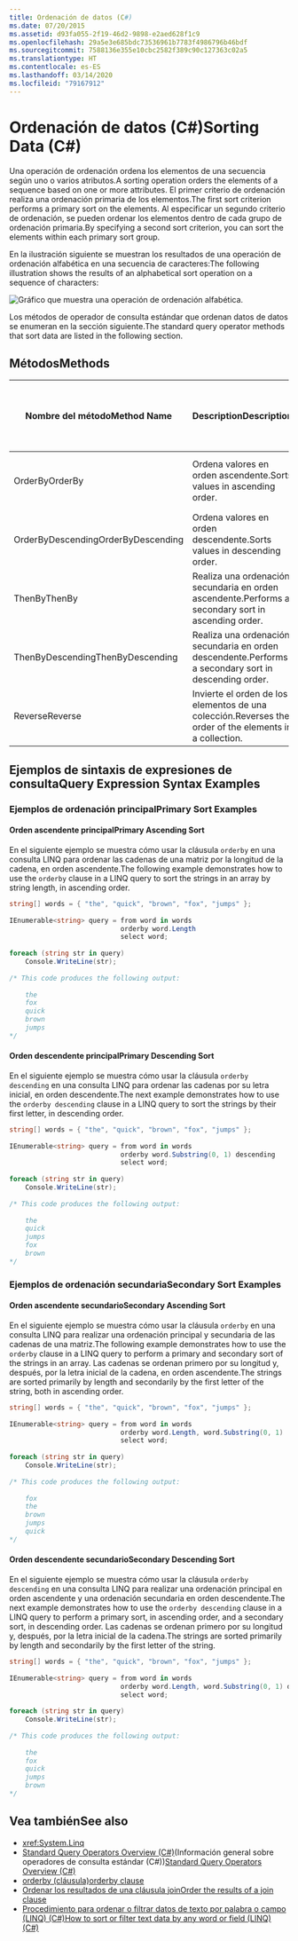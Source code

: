 ```yaml
---
title: Ordenación de datos (C#)
ms.date: 07/20/2015
ms.assetid: d93fa055-2f19-46d2-9898-e2aed628f1c9
ms.openlocfilehash: 29a5e3e685bdc73536961b7783f4986796b46bdf
ms.sourcegitcommit: 7588136e355e10cbc2582f389c90c127363c02a5
ms.translationtype: HT
ms.contentlocale: es-ES
ms.lasthandoff: 03/14/2020
ms.locfileid: "79167912"
---
```

# <a name="sorting-data-c"></a><span data-ttu-id="ca8d8-102">Ordenación de datos (C#)</span><span class="sxs-lookup"><span data-stu-id="ca8d8-102">Sorting Data (C#)</span></span>
<span data-ttu-id="ca8d8-103">Una operación de ordenación ordena los elementos de una secuencia según uno o varios atributos.</span><span class="sxs-lookup"><span data-stu-id="ca8d8-103">A sorting operation orders the elements of a sequence based on one or more attributes.</span></span> <span data-ttu-id="ca8d8-104">El primer criterio de ordenación realiza una ordenación primaria de los elementos.</span><span class="sxs-lookup"><span data-stu-id="ca8d8-104">The first sort criterion performs a primary sort on the elements.</span></span> <span data-ttu-id="ca8d8-105">Al especificar un segundo criterio de ordenación, se pueden ordenar los elementos dentro de cada grupo de ordenación primaria.</span><span class="sxs-lookup"><span data-stu-id="ca8d8-105">By specifying a second sort criterion, you can sort the elements within each primary sort group.</span></span>  
  
 <span data-ttu-id="ca8d8-106">En la ilustración siguiente se muestran los resultados de una operación de ordenación alfabética en una secuencia de caracteres:</span><span class="sxs-lookup"><span data-stu-id="ca8d8-106">The following illustration shows the results of an alphabetical sort operation on a sequence of characters:</span></span>
  
 ![Gráfico que muestra una operación de ordenación alfabética.](./media/sorting-data/alphabetical-sort-operation.png)  
  
 <span data-ttu-id="ca8d8-108">Los métodos de operador de consulta estándar que ordenan datos de datos se enumeran en la sección siguiente.</span><span class="sxs-lookup"><span data-stu-id="ca8d8-108">The standard query operator methods that sort data are listed in the following section.</span></span>  
  
## <a name="methods"></a><span data-ttu-id="ca8d8-109">Métodos</span><span class="sxs-lookup"><span data-stu-id="ca8d8-109">Methods</span></span>  
  
|<span data-ttu-id="ca8d8-110">Nombre del método</span><span class="sxs-lookup"><span data-stu-id="ca8d8-110">Method Name</span></span>|<span data-ttu-id="ca8d8-111">Description</span><span class="sxs-lookup"><span data-stu-id="ca8d8-111">Description</span></span>|<span data-ttu-id="ca8d8-112">Sintaxis de la expresión de consulta de C#</span><span class="sxs-lookup"><span data-stu-id="ca8d8-112">C# Query Expression Syntax</span></span>|<span data-ttu-id="ca8d8-113">Más información</span><span class="sxs-lookup"><span data-stu-id="ca8d8-113">More Information</span></span>|  
|-----------------|-----------------|---------------------------------|----------------------|  
|<span data-ttu-id="ca8d8-114">OrderBy</span><span class="sxs-lookup"><span data-stu-id="ca8d8-114">OrderBy</span></span>|<span data-ttu-id="ca8d8-115">Ordena valores en orden ascendente.</span><span class="sxs-lookup"><span data-stu-id="ca8d8-115">Sorts values in ascending order.</span></span>|`orderby`|<xref:System.Linq.Enumerable.OrderBy%2A?displayProperty=nameWithType><br /><br /> <xref:System.Linq.Queryable.OrderBy%2A?displayProperty=nameWithType>|  
|<span data-ttu-id="ca8d8-116">OrderByDescending</span><span class="sxs-lookup"><span data-stu-id="ca8d8-116">OrderByDescending</span></span>|<span data-ttu-id="ca8d8-117">Ordena valores en orden descendente.</span><span class="sxs-lookup"><span data-stu-id="ca8d8-117">Sorts values in descending order.</span></span>|`orderby … descending`|<xref:System.Linq.Enumerable.OrderByDescending%2A?displayProperty=nameWithType><br /><br /> <xref:System.Linq.Queryable.OrderByDescending%2A?displayProperty=nameWithType>|  
|<span data-ttu-id="ca8d8-118">ThenBy</span><span class="sxs-lookup"><span data-stu-id="ca8d8-118">ThenBy</span></span>|<span data-ttu-id="ca8d8-119">Realiza una ordenación secundaria en orden ascendente.</span><span class="sxs-lookup"><span data-stu-id="ca8d8-119">Performs a secondary sort in ascending order.</span></span>|`orderby …, …`|<xref:System.Linq.Enumerable.ThenBy%2A?displayProperty=nameWithType><br /><br /> <xref:System.Linq.Queryable.ThenBy%2A?displayProperty=nameWithType>|  
|<span data-ttu-id="ca8d8-120">ThenByDescending</span><span class="sxs-lookup"><span data-stu-id="ca8d8-120">ThenByDescending</span></span>|<span data-ttu-id="ca8d8-121">Realiza una ordenación secundaria en orden descendente.</span><span class="sxs-lookup"><span data-stu-id="ca8d8-121">Performs a secondary sort in descending order.</span></span>|`orderby …, … descending`|<xref:System.Linq.Enumerable.ThenByDescending%2A?displayProperty=nameWithType><br /><br /> <xref:System.Linq.Queryable.ThenByDescending%2A?displayProperty=nameWithType>|  
|<span data-ttu-id="ca8d8-122">Reverse</span><span class="sxs-lookup"><span data-stu-id="ca8d8-122">Reverse</span></span>|<span data-ttu-id="ca8d8-123">Invierte el orden de los elementos de una colección.</span><span class="sxs-lookup"><span data-stu-id="ca8d8-123">Reverses the order of the elements in a collection.</span></span>|<span data-ttu-id="ca8d8-124">No disponible.</span><span class="sxs-lookup"><span data-stu-id="ca8d8-124">Not applicable.</span></span>|<xref:System.Linq.Enumerable.Reverse%2A?displayProperty=nameWithType><br /><br /> <xref:System.Linq.Queryable.Reverse%2A?displayProperty=nameWithType>|  
  
## <a name="query-expression-syntax-examples"></a><span data-ttu-id="ca8d8-125">Ejemplos de sintaxis de expresiones de consulta</span><span class="sxs-lookup"><span data-stu-id="ca8d8-125">Query Expression Syntax Examples</span></span>  
  
### <a name="primary-sort-examples"></a><span data-ttu-id="ca8d8-126">Ejemplos de ordenación principal</span><span class="sxs-lookup"><span data-stu-id="ca8d8-126">Primary Sort Examples</span></span>  
  
#### <a name="primary-ascending-sort"></a><span data-ttu-id="ca8d8-127">Orden ascendente principal</span><span class="sxs-lookup"><span data-stu-id="ca8d8-127">Primary Ascending Sort</span></span>  
 <span data-ttu-id="ca8d8-128">En el siguiente ejemplo se muestra cómo usar la cláusula `orderby` en una consulta LINQ para ordenar las cadenas de una matriz por la longitud de la cadena, en orden ascendente.</span><span class="sxs-lookup"><span data-stu-id="ca8d8-128">The following example demonstrates how to use the `orderby` clause in a LINQ query to sort the strings in an array by string length, in ascending order.</span></span>  
  
```csharp  
string[] words = { "the", "quick", "brown", "fox", "jumps" };  
  
IEnumerable<string> query = from word in words  
                            orderby word.Length  
                            select word;  
  
foreach (string str in query)  
    Console.WriteLine(str);  
  
/* This code produces the following output:  
  
    the  
    fox  
    quick  
    brown  
    jumps  
*/  
```  
  
#### <a name="primary-descending-sort"></a><span data-ttu-id="ca8d8-129">Orden descendente principal</span><span class="sxs-lookup"><span data-stu-id="ca8d8-129">Primary Descending Sort</span></span>  
 <span data-ttu-id="ca8d8-130">En el siguiente ejemplo se muestra cómo usar la cláusula `orderby descending` en una consulta LINQ para ordenar las cadenas por su letra inicial, en orden descendente.</span><span class="sxs-lookup"><span data-stu-id="ca8d8-130">The next example demonstrates how to use the `orderby descending` clause in a LINQ query to sort the strings by their first letter, in descending order.</span></span>  
  
```csharp  
string[] words = { "the", "quick", "brown", "fox", "jumps" };  
  
IEnumerable<string> query = from word in words  
                            orderby word.Substring(0, 1) descending  
                            select word;  
  
foreach (string str in query)  
    Console.WriteLine(str);  
  
/* This code produces the following output:  
  
    the  
    quick  
    jumps  
    fox  
    brown  
*/  
```  
  
### <a name="secondary-sort-examples"></a><span data-ttu-id="ca8d8-131">Ejemplos de ordenación secundaria</span><span class="sxs-lookup"><span data-stu-id="ca8d8-131">Secondary Sort Examples</span></span>  
  
#### <a name="secondary-ascending-sort"></a><span data-ttu-id="ca8d8-132">Orden ascendente secundario</span><span class="sxs-lookup"><span data-stu-id="ca8d8-132">Secondary Ascending Sort</span></span>  
 <span data-ttu-id="ca8d8-133">En el siguiente ejemplo se muestra cómo usar la cláusula `orderby` en una consulta LINQ para realizar una ordenación principal y secundaria de las cadenas de una matriz.</span><span class="sxs-lookup"><span data-stu-id="ca8d8-133">The following example demonstrates how to use the `orderby` clause in a LINQ query to perform a primary and secondary sort of the strings in an array.</span></span> <span data-ttu-id="ca8d8-134">Las cadenas se ordenan primero por su longitud y, después, por la letra inicial de la cadena, en orden ascendente.</span><span class="sxs-lookup"><span data-stu-id="ca8d8-134">The strings are sorted primarily by length and secondarily by the first letter of the string, both in ascending order.</span></span>  
  
```csharp  
string[] words = { "the", "quick", "brown", "fox", "jumps" };  
  
IEnumerable<string> query = from word in words  
                            orderby word.Length, word.Substring(0, 1)  
                            select word;  
  
foreach (string str in query)  
    Console.WriteLine(str);  
  
/* This code produces the following output:  
  
    fox  
    the  
    brown  
    jumps  
    quick  
*/  
```  
  
#### <a name="secondary-descending-sort"></a><span data-ttu-id="ca8d8-135">Orden descendente secundario</span><span class="sxs-lookup"><span data-stu-id="ca8d8-135">Secondary Descending Sort</span></span>  
 <span data-ttu-id="ca8d8-136">En el siguiente ejemplo se muestra cómo usar la cláusula `orderby descending` en una consulta LINQ para realizar una ordenación principal en orden ascendente y una ordenación secundaria en orden descendente.</span><span class="sxs-lookup"><span data-stu-id="ca8d8-136">The next example demonstrates how to use the `orderby descending` clause in a LINQ query to perform a primary sort, in ascending order, and a secondary sort, in descending order.</span></span> <span data-ttu-id="ca8d8-137">Las cadenas se ordenan primero por su longitud y, después, por la letra inicial de la cadena.</span><span class="sxs-lookup"><span data-stu-id="ca8d8-137">The strings are sorted primarily by length and secondarily by the first letter of the string.</span></span>  
  
```csharp  
string[] words = { "the", "quick", "brown", "fox", "jumps" };  
  
IEnumerable<string> query = from word in words  
                            orderby word.Length, word.Substring(0, 1) descending  
                            select word;  
  
foreach (string str in query)  
    Console.WriteLine(str);  
  
/* This code produces the following output:  
  
    the  
    fox  
    quick  
    jumps  
    brown  
*/  
```  
  
## <a name="see-also"></a><span data-ttu-id="ca8d8-138">Vea también</span><span class="sxs-lookup"><span data-stu-id="ca8d8-138">See also</span></span>

- <xref:System.Linq>
- <span data-ttu-id="ca8d8-139">[Standard Query Operators Overview (C#)](./standard-query-operators-overview.md)(Información general sobre operadores de consulta estándar (C#))</span><span class="sxs-lookup"><span data-stu-id="ca8d8-139">[Standard Query Operators Overview (C#)](./standard-query-operators-overview.md)</span></span>
- [<span data-ttu-id="ca8d8-140">orderby (cláusula)</span><span class="sxs-lookup"><span data-stu-id="ca8d8-140">orderby clause</span></span>](../../../language-reference/keywords/orderby-clause.md)
- [<span data-ttu-id="ca8d8-141">Ordenar los resultados de una cláusula join</span><span class="sxs-lookup"><span data-stu-id="ca8d8-141">Order the results of a join clause</span></span>](../../../linq/order-the-results-of-a-join-clause.md)
- [<span data-ttu-id="ca8d8-142">Procedimiento para ordenar o filtrar datos de texto por palabra o campo (LINQ) (C#)</span><span class="sxs-lookup"><span data-stu-id="ca8d8-142">How to sort or filter text data by any word or field (LINQ) (C#)</span></span>](./how-to-sort-or-filter-text-data-by-any-word-or-field-linq.md)

